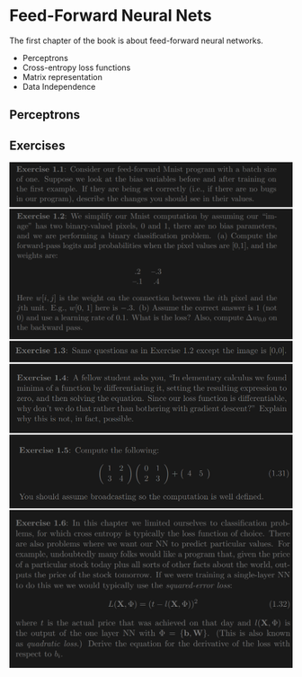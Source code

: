 # Feed-Forward Neural Nets

The first chapter of the book is about feed-forward neural networks.

* Perceptrons
* Cross-entropy loss functions
* Matrix representation
* Data Independence

## Perceptrons


## Exercises

![ex1.png](assets/exercise_images/ex1.png)
![ex2.png](assets/exercise_images/ex2.png)
![ex3.png](assets/exercise_images/ex3.png)
![ex4.png](assets/exercise_images/ex4.png)
![ex5.png](assets/exercise_images/ex5.png)
![ex6.png](assets/exercise_images/ex6.png)